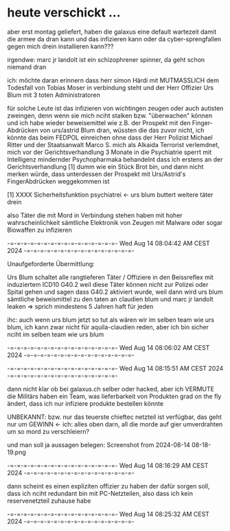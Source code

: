 # heute verschickt ...

aber erst montag geliefert, haben die galaxus eine default wartezeit damit die armee da dran kann und das infizieren kann oder da cyber-sprengfallen gegen mich drein installieren kann???

irgendwe: marc jr landolt ist ein schizophrener spinner, da geht schon niemand dran

ich: möchte daran erinnern dass herr simon Härdi mit MUTMASSLICH dem Todesfall von Tobias Moser in verbindung steht und der Herr Offizier Urs Blum mit 3 toten Administratoren

für solche Leute ist das infizieren von wichtingen zeugen oder auch autisten zweingen, denn wenn sie mich nciht stalken bzw. "überwachen" können und ich habe wieder beweisemittel wie z.B. der Prospekt mit den Finger-Abdrücken von urs/astrid Blum dran, wüssten die das zuvor nicht, ich könnte das beim FEDPOL einreichen ohne dass der Herr Polizist Michael Ritter und der Staatsanwalt Marco S. mich als Alkaida Terrorist verlemdnet, mich vor der Gerichtsverhandlung 3 Monate in die Psychiatrie sperrt mit Intelligenz mindernder Psychopharmaka behandelnt dass ich erstens an der Gerichtsverhandlung [1] dumm wie ein Stück Brot bin, und dann nicht merken würde, dass unterdessen der Prospekt mit Urs/Astrid's FingerAbdrücken weggekommen ist

[1] XXXX Sicherheitsfunktion psychiatrei <- urs blum buttert weitere täter drein

also Täter die mit Mord in Verbindung stehen haben mit hoher wahrscheinlichkeit sämtliche Elektronik von Zeugen mit Malware oder sogar Biowaffen zu infizieren


-=-=-=-=-=-=-=-=-=-=-=-=-=-=-=-=-
Wed Aug 14 08:04:42 AM CEST 2024
-=-=-=-=-=-=-=-=-=-=-=-=-=-=-=-=-

Unaufgeforderte Übermittlung:

Urs Blum schaltet alle rangtieferen Täter / Offiziere in den Beissreflex mit induziertem ICD10 G40.2 weil diese Täter können nicht zur Polizei oder Spital gehen und sagen dass G40.2 aktiviert wurde, weil dann wird urs blum sämtliche beweismittel zu den taten an claudien blum und marc jr landolt leaken => sprich mindestens 5 Jahren haft für jeden

ihc: auch wenn urs blum jetzt so tut als wären wir im selben team wie urs blum, ich kann zwar nicht für aquila-claudien reden, aber ich bin sicher nciht im selben team wie urs blum

-=-=-=-=-=-=-=-=-=-=-=-=-=-=-=-=-
Wed Aug 14 08:06:02 AM CEST 2024
-=-=-=-=-=-=-=-=-=-=-=-=-=-=-=-=-

-=-=-=-=-=-=-=-=-=-=-=-=-=-=-=-=-
Wed Aug 14 08:15:51 AM CEST 2024
-=-=-=-=-=-=-=-=-=-=-=-=-=-=-=-=-

dann nicht klar ob bei galaxus.ch selber oder hacked, aber ich VERMUTE die Militärs haben ein Team, was lieferbarkeit von Produkten grad on the fly ändert, dass ich nur infiziere produkte bestellen könnte

UNBEKANNT:
bzw. nur das teuerste chieftec netzteil ist verfügbar, das geht nur um GEWINN <- ich: alles oben darn, all die morde auf gier umverdrahten um so mord zu verschleiern?

und man soll ja aussagen belegen: Screenshot from 2024-08-14 08-18-19.png

-=-=-=-=-=-=-=-=-=-=-=-=-=-=-=-=-
Wed Aug 14 08:16:29 AM CEST 2024
-=-=-=-=-=-=-=-=-=-=-=-=-=-=-=-=-

dann scheint es einen expliziten offizier zu haben der dafür sorgen soll, dass ich nciht redundant bin mit PC-Netzteilen, also dass ich kein reservenetzteil zuhause habe

-=-=-=-=-=-=-=-=-=-=-=-=-=-=-=-=-
Wed Aug 14 08:25:32 AM CEST 2024
-=-=-=-=-=-=-=-=-=-=-=-=-=-=-=-=-

